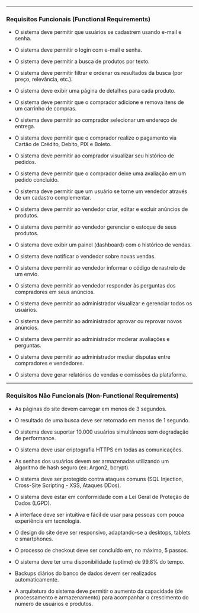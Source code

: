 ___
### **Requisitos Funcionais (Functional Requirements)**

- O sistema deve permitir que usuários se cadastrem usando e-mail e senha.
    
- O sistema deve permitir o login com e-mail e senha.
    
- O sistema deve permitir a busca de produtos por texto.
    
- O sistema deve permitir filtrar e ordenar os resultados da busca (por preço, relevância, etc.).
    
- O sistema deve exibir uma página de detalhes para cada produto.
    
- O sistema deve permitir que o comprador adicione e remova itens de um carrinho de compras.
    
- O sistema deve permitir ao comprador selecionar um endereço de entrega.
    
- O sistema deve permitir que o comprador realize o pagamento via Cartão de Crédito, Debito, PIX e Boleto.
    
- O sistema deve permitir ao comprador visualizar seu histórico de pedidos.
    
- O sistema deve permitir que o comprador deixe uma avaliação em um pedido concluído.
    
- O sistema deve permitir que um usuário se torne um vendedor através de um cadastro complementar.
    
- O sistema deve permitir ao vendedor criar, editar e excluir anúncios de produtos.
    
- O sistema deve permitir ao vendedor gerenciar o estoque de seus produtos.
    
- O sistema deve exibir um painel (dashboard) com o histórico de vendas.
    
- O sistema deve notificar o vendedor sobre novas vendas.
    
- O sistema deve permitir ao vendedor informar o código de rastreio de um envio.
    
- O sistema deve permitir ao vendedor responder às perguntas dos compradores em seus anúncios.
    
- O sistema deve permitir ao administrador visualizar e gerenciar todos os usuários.
    
- O sistema deve permitir ao administrador aprovar ou reprovar novos anúncios.
    
- O sistema deve permitir ao administrador moderar avaliações e perguntas.
    
- O sistema deve permitir ao administrador mediar disputas entre compradores e vendedores.
    
- O sistema deve gerar relatórios de vendas e comissões da plataforma.



---
### **Requisitos Não Funcionais (Non-Functional Requirements)**

- As páginas do site devem carregar em menos de 3 segundos.
    
- O resultado de uma busca deve ser retornado em menos de 1 segundo.
    
- O sistema deve suportar 10.000 usuários simultâneos sem degradação de performance.
    
- O sistema deve usar criptografia HTTPS em todas as comunicações.
    
- As senhas dos usuários devem ser armazenadas utilizando um algoritmo de hash seguro (ex: Argon2, bcrypt).
    
- O sistema deve ser protegido contra ataques comuns (SQL Injection, Cross-Site Scripting - XSS, Ataques DDos).
    
- O sistema deve estar em conformidade com a Lei Geral de Proteção de Dados (LGPD).
    
- A interface deve ser intuitiva e fácil de usar para pessoas com pouca experiência em tecnologia.
    
- O design do site deve ser responsivo, adaptando-se a desktops, tablets e smartphones.
    
- O processo de checkout deve ser concluído em, no máximo, 5 passos.
     
- O sistema deve ter uma disponibilidade (uptime) de 99.8% do tempo.
    
- Backups diários do banco de dados devem ser realizados automaticamente.
    
- A arquitetura do sistema deve permitir o aumento da capacidade (de processamento e armazenamento) para acompanhar o crescimento do número de usuários e produtos.